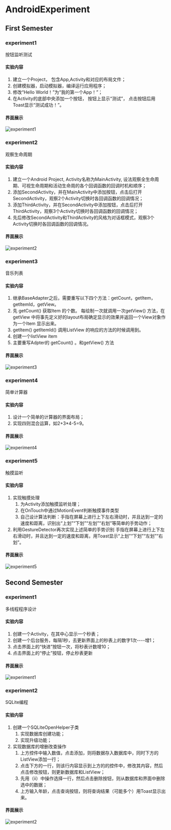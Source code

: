 # AndroidExperiment

## First Semester

### experiment1

按钮监听测试

#### 实验内容

1. 建立一个Project， 包含App,Activity和对应的布局文件；
2. 创建模拟器，启动模拟器，编译运行应用程序；
3. 修改“Hello World！”为“我的第一个App！”；
4. 在Activity的底部中央添加一个按钮， 按钮上显示“测试”， 点击按钮后用Toast显示“测试成功！”。

#### 界面展示

![experiment1](FirstSemester/img/experiment1.png)

### experiment2

观察生命周期

#### 实验内容

1. 建立一个Android Project, Activity名称为MainActivity, 设法观察全生命周期、可视生命周期和活动生命周的各个回调函数的回调时机和顺序；
2. 添加SecondActivity，并在MainActivity中添加按钮，点击后打开SecondActivity，观察2个Activity切换时各回调函数的回调情况；
3. 添加ThirdActivity，并在SecondActivity中添加按钮，点击后打开ThirdActivity，观察3个Activity切换时各回调函数的回调情况；
4. 先后修改SecondActivity和ThirdActivity的风格为对话框模式，观察3个Activity切换时各回调函数的回调情况。

#### 界面展示

![experiment2](FirstSemester/img/experiment2.png)

### experiment3

音乐列表

#### 实验内容


1. 继承BaseAdapter之后，需要重写以下四个方法：getCount，getItem，getItemId，getView。
2. 先 getCount() 获取Item 的个数。 每绘制一次就调用一次getView() 方法，在getView 中将事先定义好的layout布局确定显示的效果并返回一个View对象作为一个Item 显示出来。
3. getItem() getItemId() 调用ListView 的响应的方法的时候调用到。
4. 创建一个listView item
5. 主要重写Adpter的 getCount() 。和getView() 方法

#### 界面展示

![experiment3](FirstSemester/img/experiment3.png)

### experiment4

简单计算器

#### 实验内容

1. 设计一个简单的计算器的界面布局；
2. 实现四则混合运算，如2+3*4-5=9。

#### 界面展示

![experiment4](FirstSemester/img/experiment4.png)

### experiment5

触摸监听

#### 实验内容

1. 实现触摸处理
   1. 为Activity添加触摸监听处理；
   2. 在OnTouch中通过MotionEvent判断触摸事件类型
   3. 自己设计算法判断：手指在屏幕上进行上下左右滑动时，并且达到一定的速度和距离，识别出“上划”“下划”“左划”“右划”等简单的手势动作；
2. 利用GestureDetector再次实现上述简单的手势识别
手指在屏幕上进行上下左右滑动时，并且达到一定的速度和距离，用Toast显示“上划”“下划”“左划”“右划”。

#### 界面展示

![experiment5](FirstSemester/img/experiment5.png)

## Second Semester

### experiment1

多线程程序设计

#### 实验内容

1. 创建一个Activity，在其中心显示一个秒表；
2. 创建一个后台服务，每隔1秒，去更新界面上的秒表上的数字1次----增1；
3. 点击界面上的“快进”按钮一次，将秒表计数增10；
4. 点击界面上的“停止”按钮，停止秒表更新

#### 界面展示

![experiment1](SecondSemester/img/experiment1.png)

### experiment2

SQLite编程

#### 实验内容

1. 创建一个SQLiteOpenHelper子类
   1. 实现数据库创建功能；
   2. 实现升级功能；
2. 实现数据库的增删改查操作
   1. 上方控件中输入数值，点击添加，则将数据存入数据库中，同时下方的ListView添加一行；
   2. 点击下方的一行，则该行内容显示到上方的的控件中，修改其内容，然后点击修改按钮，则更新数据库和ListView；
   3. 先用（ii）中操作选择一行，然后点击删除按钮，则从数据库和界面中删除选中的数据；
   4. 上方输入年龄，点击查询按钮，则将查询结果（可能多个）用Toast显示出来。

#### 界面展示

![experiment2](SecondSemester/img/experiment2.png)
